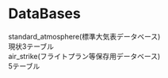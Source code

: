# DataBases
standard_atmosphere(標準大気表データベース)<br/>
現状3テーブル<br/>
air_strike(フライトプラン等保存用データベース)<br/>
5テーブル<br/>
